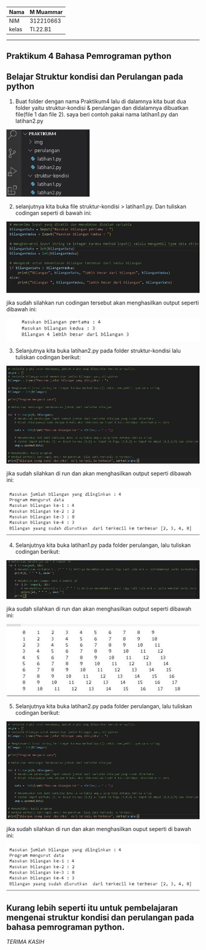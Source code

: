 | Nama  | M Muammar |
| ----- | --------- |
| NIM   | 312210663 |
| kelas | TI.22.B1  |

---

## Praktikum 4 Bahasa Pemrograman python

## Belajar Struktur kondisi dan Perulangan pada python

1. Buat folder dengan nama Praktikum4 lalu di dalamnya kita buat dua folder yaitu struktur-kondisi & perulangan dan didalamnya dibuatkan file(file 1 dan file 2). saya beri contoh pakai nama latihan1.py dan latihan2.py

![image](img/folder.JPG)

2. selanjutnya kita buka file struktur-kondisi > latihan1.py. Dan tuliskan codingan seperti di bawah ini:

![image](img/lat1.new.JPG)

jika sudah silahkan run codingan tersebut akan menghasilkan output seperti dibawah ini:

![image](img/lat1.output.JPG)

3. Selanjutnya kita buka latihan2.py pada folder struktur-kondisi lalu tuliskan codingan berikut:

![image](img/lat2.JPG)

jika sudah silahkan di run dan akan menghasilkan output seperti dibawah ini:

![image](img/lat2.output.JPG)

4. Selanjutnya kita buka latihan1.py pada folder perulangan, lalu tuliskan codingan berikut:

![image](img/lat1-per.JPG)

jika sudah silahkan di run dan akan menghasilkan output seperti dibawah ini:

![image](img/lat1-per.output.JPG)

5. Selanjutnya kita buka latihan2.py pada folder perulangan, lalu tuliskan codingan berikut:

![image](img/lat2.JPG)

jika sudah silahkan di run dan akan menghasilkan ouput seperti di bawah ini:

![image](img/lat2.output.JPG)

## Kurang lebih seperti itu untuk pembelajaran mengenai struktur kondisi dan perulangan pada bahasa pemrograman python.

_TERIMA KASIH_

